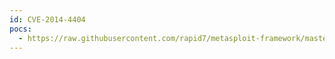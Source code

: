 ```yaml
---
id: CVE-2014-4404
pocs:
  - https://raw.githubusercontent.com/rapid7/metasploit-framework/master/modules/exploits/osx/local/iokit_keyboard_root.rb
---
```

